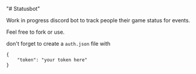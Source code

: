 "# Statusbot" 

Work in progress discord bot to track people their game status for events.

Feel free to fork or use.

don't forget to create a `auth.json` file with 
```
{
    "token": "your token here"
}
```
